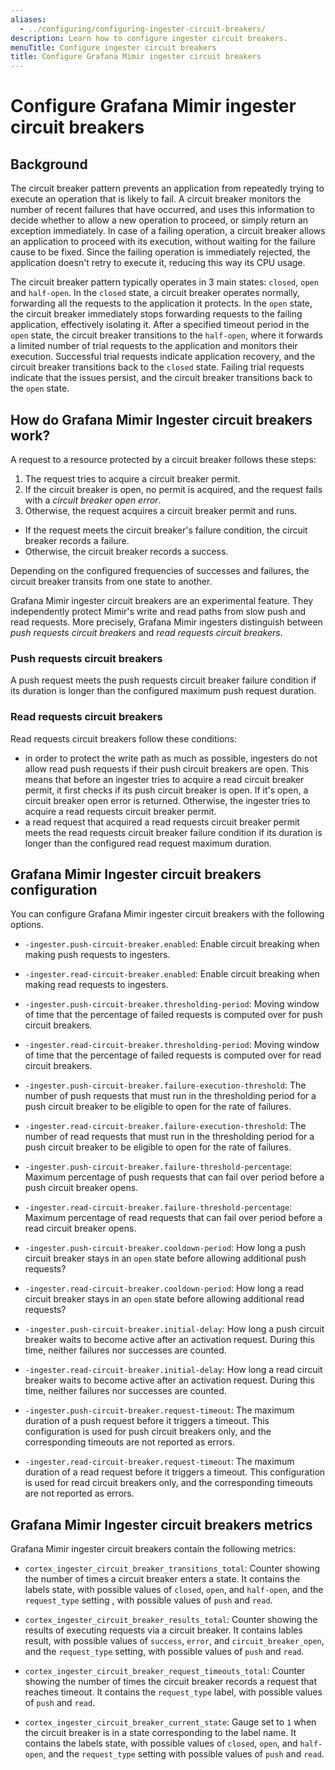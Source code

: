 ```yaml
---
aliases:
  - ../configuring/configuring-ingester-circuit-breakers/
description: Learn how to configure ingester circuit breakers.
menuTitle: Configure ingester circuit breakers
title: Configure Grafana Mimir ingester circuit breakers
---
```


# Configure Grafana Mimir ingester circuit breakers

## Background

The circuit breaker pattern prevents an application from repeatedly trying to execute an operation that is likely to fail.
A circuit breaker monitors the number of recent failures that have occurred, and uses this information to decide whether to allow a new operation to proceed, or simply return an exception immediately.
In case of a failing operation, a circuit breaker allows an application to proceed with its execution, without waiting for the failure cause to be fixed.
Since the failing operation is immediately rejected, the application doesn't retry to execute it, reducing this way its CPU usage.

The circuit breaker pattern typically operates in 3 main states: `closed`, `open` and `half-open`.
In the `closed` state, a circuit breaker operates normally, forwarding all the requests to the application it protects.
In the `open` state, the circuit breaker immediately stops forwarding requests to the failing application, effectively isolating it.
After a specified timeout period in the `open` state, the circuit breaker transitions to the `half-open`, where it forwards a limited number of trial requests to the application and monitors their execution.
Successful trial requests indicate application recovery, and the circuit breaker transitions back to the `closed` state.
Failing trial requests indicate that the issues persist, and the circuit breaker transitions back to the `open` state.

## How do Grafana Mimir Ingester circuit breakers work?

A request to a resource protected by a circuit breaker follows these steps:

1. The request tries to acquire a circuit breaker permit.
1. If the circuit breaker is open, no permit is acquired, and the request fails with a _circuit breaker open error_.
1. Otherwise, the request acquires a circuit breaker permit and runs.

- If the request meets the circuit breaker's failure condition, the circuit breaker records a failure.
- Otherwise, the circuit breaker records a success.

Depending on the configured frequencies of successes and failures, the circuit breaker transits from one state to another.

Grafana Mimir ingester circuit breakers are an experimental feature.
They independently protect Mimir's write and read paths from slow push and read requests.
More precisely, Grafana Mimir ingesters distinguish between _push requests circuit breakers_ and _read requests circuit breakers_.

### Push requests circuit breakers

A push request meets the push requests circuit breaker failure condition if its duration is longer than the configured maximum push request duration.

### Read requests circuit breakers

Read requests circuit breakers follow these conditions:

- in order to protect the write path as much as possible, ingesters do not allow read push requests if their push circuit breakers are open.
  This means that before an ingester tries to acquire a read circuit breaker permit, it first checks if its push circuit breaker is open.
  If it's open, a circuit breaker open error is returned.
  Otherwise, the ingester tries to acquire a read requests circuit breaker permit.
- a read request that acquired a read requests circuit breaker permit meets the read requests circuit breaker failure condition if its duration is longer than the configured read request maximum duration.

## Grafana Mimir Ingester circuit breakers configuration

You can configure Grafana Mimir ingester circuit breakers with the following options.

- `-ingester.push-circuit-breaker.enabled`: Enable circuit breaking when making push requests to ingesters.

- `-ingester.read-circuit-breaker.enabled`: Enable circuit breaking when making read requests to ingesters.

- `-ingester.push-circuit-breaker.thresholding-period`: Moving window of time that the percentage of failed requests is computed over for push circuit breakers.

- `-ingester.read-circuit-breaker.thresholding-period`: Moving window of time that the percentage of failed requests is computed over for read circuit breakers.

- `-ingester.push-circuit-breaker.failure-execution-threshold`: The number of push requests that must run in the thresholding period for a push circuit breaker to be eligible to open for the rate of failures.

- `-ingester.read-circuit-breaker.failure-execution-threshold`: The number of read requests that must run in the thresholding period for a push circuit breaker to be eligible to open for the rate of failures.

- `-ingester.push-circuit-breaker.failure-threshold-percentage`: Maximum percentage of push requests that can fail over period before a push circuit breaker opens.

- `-ingester.read-circuit-breaker.failure-threshold-percentage`: Maximum percentage of read requests that can fail over period before a read circuit breaker opens.

- `-ingester.push-circuit-breaker.cooldown-period`: How long a push circuit breaker stays in an `open` state before allowing additional push requests?

- `-ingester.read-circuit-breaker.cooldown-period`: How long a read circuit breaker stays in an `open` state before allowing additional read requests?

- `-ingester.push-circuit-breaker.initial-delay`: How long a push circuit breaker waits to become active after an activation request. During this time, neither failures nor successes are counted.

- `-ingester.read-circuit-breaker.initial-delay`: How long a read circuit breaker waits to become active after an activation request. During this time, neither failures nor successes are counted.

- `-ingester.push-circuit-breaker.request-timeout`: The maximum duration of a push request before it triggers a timeout. This configuration is used for push circuit breakers only, and the corresponding timeouts are not reported as errors.

- `-ingester.read-circuit-breaker.request-timeout`: The maximum duration of a read request before it triggers a timeout. This configuration is used for read circuit breakers only, and the corresponding timeouts are not reported as errors.

## Grafana Mimir Ingester circuit breakers metrics

Grafana Mimir ingester circuit breakers contain the following metrics:

- `cortex_ingester_circuit_breaker_transitions_total`: Counter showing the number of times a circuit breaker enters a state. It contains the labels state, with possible values of `closed`, `open`, and `half-open`, and the `request_type` setting , with possible values of `push` and `read`.

- `cortex_ingester_circuit_breaker_results_total`: Counter showing the results of executing requests via a circuit breaker. It contains lables result, with possible values of `success`, `error`, and `circuit_breaker_open`, and the `request_type` setting, with possible values of `push` and `read`.

- `cortex_ingester_circuit_breaker_request_timeouts_total`: Counter showing the number of times the circuit breaker records a request that reaches timeout. It contains the `request_type` label, with possible values of `push` and `read`.

- `cortex_ingester_circuit_breaker_current_state`: Gauge set to `1` when the circuit breaker is in a state corresponding to the label name. It contains the labels state, with possible values of `closed`, `open`, and `half-open`, and the `request_type` setting with possible values of `push` and `read`.
